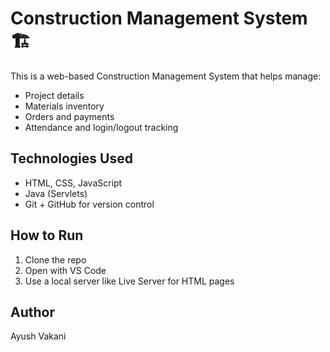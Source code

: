 # Construction Management System 🏗️

This is a web-based Construction Management System that helps manage:

- Project details
- Materials inventory
- Orders and payments
- Attendance and login/logout tracking

## Technologies Used
- HTML, CSS, JavaScript
- Java (Servlets)
- Git + GitHub for version control

## How to Run
1. Clone the repo
2. Open with VS Code
3. Use a local server like Live Server for HTML pages

## Author
Ayush Vakani

